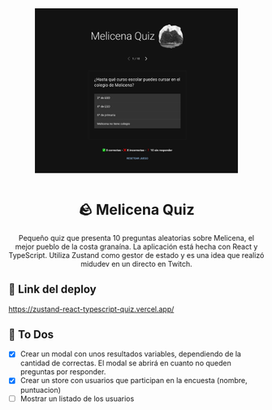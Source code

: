 <div align="center" style="margin-bottom: 20px;" >

<img alt="Melicena Quiz App" src="./public/screenshots/melicena-quiz.png" width="400" style="margin-bottom: 10px;" />

# 🪨 Melicena Quiz

Pequeño quiz que presenta 10 preguntas aleatorias sobre Melicena, el mejor pueblo de la costa granaína. La aplicación está hecha con React y TypeScript. Utiliza Zustand como gestor de estado y es una idea que realizó midudev en un directo en Twitch.

</div>

## 🔗 Link del deploy

https://zustand-react-typescript-quiz.vercel.app/

## 📝 To Dos

- [x] Crear un modal con unos resultados variables, dependiendo de la cantidad de correctas. El modal se abrirá en cuanto no queden preguntas por responder.
- [x] Crear un store con usuarios que participan en la encuesta (nombre, puntuacion)
- [ ] Mostrar un listado de los usuarios

